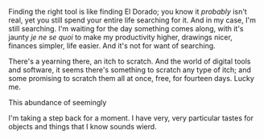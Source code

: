 Finding the right tool is like finding El Dorado; you know it *probably* isn't real, yet you still spend your entire life searching for it. And in my case, I'm still searching. I'm waiting for the day something comes along, with it's jaunty *je ne se quoi* to make my productivity higher, drawings nicer, finances simpler, life easier. And it's not for want of searching. 

There's a yearning there, an itch to scratch. And the world of digital tools and software, it seems there's something to scratch any type of itch; and some promising to scratch them all at once, free, for fourteen days. Lucky me. 

This abundance of seemingly  

I'm taking a step back for a moment. I have very, very particular tastes for objects and things that I know sounds wierd. 